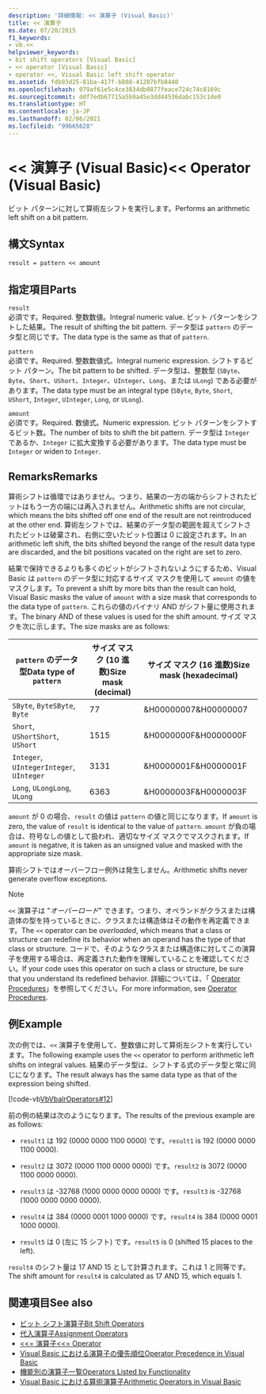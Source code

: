 ```yaml
---
description: '詳細情報: << 演算子 (Visual Basic)'
title: << 演算子
ms.date: 07/20/2015
f1_keywords:
- vb.<<
helpviewer_keywords:
- bit shift operators [Visual Basic]
- << operator [Visual Basic]
- operator <<, Visual Basic left shift operator
ms.assetid: fdb93d25-81ba-417f-b808-41207bfb8440
ms.openlocfilehash: 079af61e5c4ce3834db0877feace724c74c8169c
ms.sourcegitcommit: ddf7edb67715a5b9a45e3dd44536dabc153c1de0
ms.translationtype: HT
ms.contentlocale: ja-JP
ms.lasthandoff: 02/06/2021
ms.locfileid: "99665628"
---
```

# <a name="-operator-visual-basic"></a><span data-ttu-id="127c4-103">\<\< 演算子 (Visual Basic)</span><span class="sxs-lookup"><span data-stu-id="127c4-103">\<\< Operator (Visual Basic)</span></span>

<span data-ttu-id="127c4-104">ビット パターンに対して算術左シフトを実行します。</span><span class="sxs-lookup"><span data-stu-id="127c4-104">Performs an arithmetic left shift on a bit pattern.</span></span>  
  
## <a name="syntax"></a><span data-ttu-id="127c4-105">構文</span><span class="sxs-lookup"><span data-stu-id="127c4-105">Syntax</span></span>  
  
```vb  
result = pattern << amount  
```  
  
## <a name="parts"></a><span data-ttu-id="127c4-106">指定項目</span><span class="sxs-lookup"><span data-stu-id="127c4-106">Parts</span></span>  

 `result`  
 <span data-ttu-id="127c4-107">必須です。</span><span class="sxs-lookup"><span data-stu-id="127c4-107">Required.</span></span> <span data-ttu-id="127c4-108">整数数値。</span><span class="sxs-lookup"><span data-stu-id="127c4-108">Integral numeric value.</span></span> <span data-ttu-id="127c4-109">ビット パターンをシフトした結果。</span><span class="sxs-lookup"><span data-stu-id="127c4-109">The result of shifting the bit pattern.</span></span> <span data-ttu-id="127c4-110">データ型は `pattern` のデータ型と同じです。</span><span class="sxs-lookup"><span data-stu-id="127c4-110">The data type is the same as that of `pattern`.</span></span>  
  
 `pattern`  
 <span data-ttu-id="127c4-111">必須です。</span><span class="sxs-lookup"><span data-stu-id="127c4-111">Required.</span></span> <span data-ttu-id="127c4-112">整数数値式。</span><span class="sxs-lookup"><span data-stu-id="127c4-112">Integral numeric expression.</span></span> <span data-ttu-id="127c4-113">シフトするビット パターン。</span><span class="sxs-lookup"><span data-stu-id="127c4-113">The bit pattern to be shifted.</span></span> <span data-ttu-id="127c4-114">データ型は、整数型 (`SByte`、`Byte`、`Short`、`UShort`、`Integer`、`UInteger`、`Long`、または `ULong`) である必要があります。</span><span class="sxs-lookup"><span data-stu-id="127c4-114">The data type must be an integral type (`SByte`, `Byte`, `Short`, `UShort`, `Integer`, `UInteger`, `Long`, or `ULong`).</span></span>  
  
 `amount`  
 <span data-ttu-id="127c4-115">必須です。</span><span class="sxs-lookup"><span data-stu-id="127c4-115">Required.</span></span> <span data-ttu-id="127c4-116">数値式。</span><span class="sxs-lookup"><span data-stu-id="127c4-116">Numeric expression.</span></span> <span data-ttu-id="127c4-117">ビット パターンをシフトするビット数。</span><span class="sxs-lookup"><span data-stu-id="127c4-117">The number of bits to shift the bit pattern.</span></span> <span data-ttu-id="127c4-118">データ型は `Integer` であるか、`Integer` に拡大変換する必要があります。</span><span class="sxs-lookup"><span data-stu-id="127c4-118">The data type must be `Integer` or widen to `Integer`.</span></span>  
  
## <a name="remarks"></a><span data-ttu-id="127c4-119">Remarks</span><span class="sxs-lookup"><span data-stu-id="127c4-119">Remarks</span></span>  

 <span data-ttu-id="127c4-120">算術シフトは循環ではありません。つまり、結果の一方の端からシフトされたビットはもう一方の端には再入されません。</span><span class="sxs-lookup"><span data-stu-id="127c4-120">Arithmetic shifts are not circular, which means the bits shifted off one end of the result are not reintroduced at the other end.</span></span> <span data-ttu-id="127c4-121">算術左シフトでは、結果のデータ型の範囲を超えてシフトされたビットは破棄され、右側に空いたビット位置は 0 に設定されます。</span><span class="sxs-lookup"><span data-stu-id="127c4-121">In an arithmetic left shift, the bits shifted beyond the range of the result data type are discarded, and the bit positions vacated on the right are set to zero.</span></span>  
  
 <span data-ttu-id="127c4-122">結果で保持できるよりも多くのビットがシフトされないようにするため、Visual Basic は `pattern` のデータ型に対応するサイズ マスクを使用して `amount` の値をマスクします。</span><span class="sxs-lookup"><span data-stu-id="127c4-122">To prevent a shift by more bits than the result can hold, Visual Basic masks the value of `amount` with a size mask that corresponds to the data type of `pattern`.</span></span> <span data-ttu-id="127c4-123">これらの値のバイナリ AND がシフト量に使用されます。</span><span class="sxs-lookup"><span data-stu-id="127c4-123">The binary AND of these values is used for the shift amount.</span></span> <span data-ttu-id="127c4-124">サイズ マスクを次に示します。</span><span class="sxs-lookup"><span data-stu-id="127c4-124">The size masks are as follows:</span></span>  
  
|<span data-ttu-id="127c4-125">`pattern` のデータ型</span><span class="sxs-lookup"><span data-stu-id="127c4-125">Data type of `pattern`</span></span>|<span data-ttu-id="127c4-126">サイズ マスク (10 進数)</span><span class="sxs-lookup"><span data-stu-id="127c4-126">Size mask (decimal)</span></span>|<span data-ttu-id="127c4-127">サイズ マスク (16 進数)</span><span class="sxs-lookup"><span data-stu-id="127c4-127">Size mask (hexadecimal)</span></span>|  
|----------------------------|---------------------------|-------------------------------|  
|<span data-ttu-id="127c4-128">`SByte`, `Byte`</span><span class="sxs-lookup"><span data-stu-id="127c4-128">`SByte`, `Byte`</span></span>|<span data-ttu-id="127c4-129">7</span><span class="sxs-lookup"><span data-stu-id="127c4-129">7</span></span>|<span data-ttu-id="127c4-130">&H00000007</span><span class="sxs-lookup"><span data-stu-id="127c4-130">&H00000007</span></span>|  
|<span data-ttu-id="127c4-131">`Short`, `UShort`</span><span class="sxs-lookup"><span data-stu-id="127c4-131">`Short`, `UShort`</span></span>|<span data-ttu-id="127c4-132">15</span><span class="sxs-lookup"><span data-stu-id="127c4-132">15</span></span>|<span data-ttu-id="127c4-133">&H0000000F</span><span class="sxs-lookup"><span data-stu-id="127c4-133">&H0000000F</span></span>|  
|<span data-ttu-id="127c4-134">`Integer`, `UInteger`</span><span class="sxs-lookup"><span data-stu-id="127c4-134">`Integer`, `UInteger`</span></span>|<span data-ttu-id="127c4-135">31</span><span class="sxs-lookup"><span data-stu-id="127c4-135">31</span></span>|<span data-ttu-id="127c4-136">&H0000001F</span><span class="sxs-lookup"><span data-stu-id="127c4-136">&H0000001F</span></span>|  
|<span data-ttu-id="127c4-137">`Long`, `ULong`</span><span class="sxs-lookup"><span data-stu-id="127c4-137">`Long`, `ULong`</span></span>|<span data-ttu-id="127c4-138">63</span><span class="sxs-lookup"><span data-stu-id="127c4-138">63</span></span>|<span data-ttu-id="127c4-139">&H0000003F</span><span class="sxs-lookup"><span data-stu-id="127c4-139">&H0000003F</span></span>|  
  
 <span data-ttu-id="127c4-140">`amount` が 0 の場合、`result` の値は `pattern` の値と同じになります。</span><span class="sxs-lookup"><span data-stu-id="127c4-140">If `amount` is zero, the value of `result` is identical to the value of `pattern`.</span></span> <span data-ttu-id="127c4-141">`amount` が負の場合は、符号なしの値として扱われ、適切なサイズ マスクでマスクされます。</span><span class="sxs-lookup"><span data-stu-id="127c4-141">If `amount` is negative, it is taken as an unsigned value and masked with the appropriate size mask.</span></span>  
  
 <span data-ttu-id="127c4-142">算術シフトではオーバーフロー例外は発生しません。</span><span class="sxs-lookup"><span data-stu-id="127c4-142">Arithmetic shifts never generate overflow exceptions.</span></span>  
  
> [!NOTE]
> <span data-ttu-id="127c4-143">`<<` 演算子は "*オーバーロード*" できます。つまり、オペランドがクラスまたは構造体の型を持っているときに、クラスまたは構造体はその動作を再定義できます。</span><span class="sxs-lookup"><span data-stu-id="127c4-143">The `<<` operator can be *overloaded*, which means that a class or structure can redefine its behavior when an operand has the type of that class or structure.</span></span> <span data-ttu-id="127c4-144">コードで、そのようなクラスまたは構造体に対してこの演算子を使用する場合は、再定義された動作を理解していることを確認してください。</span><span class="sxs-lookup"><span data-stu-id="127c4-144">If your code uses this operator on such a class or structure, be sure that you understand its redefined behavior.</span></span> <span data-ttu-id="127c4-145">詳細については、「 [Operator Procedures](../../programming-guide/language-features/procedures/operator-procedures.md)」を参照してください。</span><span class="sxs-lookup"><span data-stu-id="127c4-145">For more information, see [Operator Procedures](../../programming-guide/language-features/procedures/operator-procedures.md).</span></span>  
  
## <a name="example"></a><span data-ttu-id="127c4-146">例</span><span class="sxs-lookup"><span data-stu-id="127c4-146">Example</span></span>  

 <span data-ttu-id="127c4-147">次の例では、`<<` 演算子を使用して、整数値に対して算術左シフトを実行しています。</span><span class="sxs-lookup"><span data-stu-id="127c4-147">The following example uses the `<<` operator to perform arithmetic left shifts on integral values.</span></span> <span data-ttu-id="127c4-148">結果のデータ型は、シフトする式のデータ型と常に同じになります。</span><span class="sxs-lookup"><span data-stu-id="127c4-148">The result always has the same data type as that of the expression being shifted.</span></span>  
  
 [!code-vb[VbVbalrOperators#12](~/samples/snippets/visualbasic/VS_Snippets_VBCSharp/VbVbalrOperators/VB/Class1.vb#12)]  
  
 <span data-ttu-id="127c4-149">前の例の結果は次のようになります。</span><span class="sxs-lookup"><span data-stu-id="127c4-149">The results of the previous example are as follows:</span></span>  
  
- <span data-ttu-id="127c4-150">`result1` は 192 (0000 0000 1100 0000) です。</span><span class="sxs-lookup"><span data-stu-id="127c4-150">`result1` is 192 (0000 0000 1100 0000).</span></span>  
  
- <span data-ttu-id="127c4-151">`result2` は 3072 (0000 1100 0000 0000) です。</span><span class="sxs-lookup"><span data-stu-id="127c4-151">`result2` is 3072 (0000 1100 0000 0000).</span></span>  
  
- <span data-ttu-id="127c4-152">`result3` は -32768 (1000 0000 0000 0000) です。</span><span class="sxs-lookup"><span data-stu-id="127c4-152">`result3` is -32768 (1000 0000 0000 0000).</span></span>  
  
- <span data-ttu-id="127c4-153">`result4` は 384 (0000 0001 1000 0000) です。</span><span class="sxs-lookup"><span data-stu-id="127c4-153">`result4` is 384 (0000 0001 1000 0000).</span></span>  
  
- <span data-ttu-id="127c4-154">`result5` は 0 (左に 15 シフト) です。</span><span class="sxs-lookup"><span data-stu-id="127c4-154">`result5` is 0 (shifted 15 places to the left).</span></span>  
  
 <span data-ttu-id="127c4-155">`result4` のシフト量は 17 AND 15 として計算されます。これは 1 と同等です。</span><span class="sxs-lookup"><span data-stu-id="127c4-155">The shift amount for `result4` is calculated as 17 AND 15, which equals 1.</span></span>  
  
## <a name="see-also"></a><span data-ttu-id="127c4-156">関連項目</span><span class="sxs-lookup"><span data-stu-id="127c4-156">See also</span></span>

- [<span data-ttu-id="127c4-157">ビット シフト演算子</span><span class="sxs-lookup"><span data-stu-id="127c4-157">Bit Shift Operators</span></span>](bit-shift-operators.md)
- [<span data-ttu-id="127c4-158">代入演算子</span><span class="sxs-lookup"><span data-stu-id="127c4-158">Assignment Operators</span></span>](assignment-operators.md)
- [<span data-ttu-id="127c4-159"><<= 演算子</span><span class="sxs-lookup"><span data-stu-id="127c4-159"><<= Operator</span></span>](left-shift-assignment-operator.md)
- [<span data-ttu-id="127c4-160">Visual Basic における演算子の優先順位</span><span class="sxs-lookup"><span data-stu-id="127c4-160">Operator Precedence in Visual Basic</span></span>](operator-precedence.md)
- [<span data-ttu-id="127c4-161">機能別の演算子一覧</span><span class="sxs-lookup"><span data-stu-id="127c4-161">Operators Listed by Functionality</span></span>](operators-listed-by-functionality.md)
- [<span data-ttu-id="127c4-162">Visual Basic における算術演算子</span><span class="sxs-lookup"><span data-stu-id="127c4-162">Arithmetic Operators in Visual Basic</span></span>](../../programming-guide/language-features/operators-and-expressions/arithmetic-operators.md)
